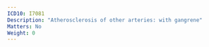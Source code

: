 ```yaml
---
ICD10: I7081
Description: "Atherosclerosis of other arteries: with gangrene"
Matters: No
Weight: 0
---
```


